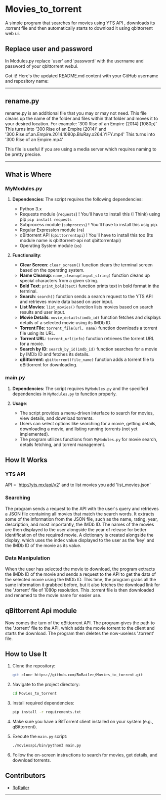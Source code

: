 # Movies_to_torrent
A simple program that searches for movies using YTS API , downloads its .torrent file and then automatically starts to download it using qbittorrent web ui.


## Replace user and password
In Modules.py replace 'user' and 'password' with the username and password of your qbittorrent webui.

Got it! Here's the updated README.md content with your GitHub username and repository name:

---

## rename.py
rename.py is an additional file that you may or may not need. This file cleans up the name of the folder and files within that folder and moves it to your desired location. For example:
'300 Rise of an Empire (2014) [1080p]' This turns into '300 Rise of an Empire (2014)' and 
'300.Rise.of.an.Empire.2014.1080p.BluRay.x264.YIFY.mp4' This turns into '300 Rise of an Empire.mp4'

This file is useful if you are using a media server which requires naming to be pretty precise.

---

## What is Where

### MyModules.py

1. **Dependencies**: The script requires the following dependencies:
   - Python 3.x
   - Requests module (`requests`) ! You'll have to install this (I Think) using pip
    `pip install requests`
   - Subprocess module (`subprocess`) ! You'll have to install this usig pip.
   - Regular Expression module (`re`)
   - qBittorrent API (`qbittorrentapi`) ! You'll have to install this too (Its module name is qbittorrent-api not qbittorrentapi)
   - Operating System module (`os`)

2. **Functionality**:
   - **Clear Screen**: `clear_screen()` function clears the terminal screen based on the operating system.
   - **Name Cleanup**: `name_cleanup(input_string)` function cleans up special characters from a given string.
   - **Bold Text**: `print_bold(text)` function prints text in bold format in the terminal.
   - **Search**: `search()` function sends a search request to the YTS API and retrieves movie data based on user input.
   - **List Movies**: `list_movies()` function lists movies based on search results and user input.
   - **Movie Details**: `movie_details(imdb_id)` function fetches and displays details of a selected movie using its IMDb ID.
   - **Torrent File**: `torrent_file(url, name)` function downloads a torrent file using its URL.
   - **Torrent URL**: `torrent_url(info)` function retrieves the torrent URL for a movie.
   - **Search by ID**: `search_by_id(imdb_id)` function searches for a movie by IMDb ID and fetches its details.
   - **qBittorrent**: `qbittorrent(file_name)` function adds a torrent file to qBittorrent for downloading.

### main.py

1. **Dependencies**: The script requires `MyModules.py` and the specified dependencies in `MyModules.py` to function properly.

2. **Usage**:
   - The script provides a menu-driven interface to search for movies, view details, and download torrents.
   - Users can select options like searching for a movie, getting details, downloading a movie, and listing running torrents (not yet implemented).
   - The program utilizes functions from `MyModules.py` for movie search, details fetching, and torrent management.

## How It Works

### YTS API
API = 'http://yts.mx/api/v2' and to list movies you add 'list_movies.json'
### Searching

The program sends a request to the API with the user's query and retrieves a JSON file containing all movies that match the search words. It extracts some of the information from the JSON file, such as the name, rating, year, description, and most importantly, the IMDb ID. The names of the movies are then displayed to the user alongside the year of release for better identification of the required movie. A dictionary is created alongside the display, which uses the index value displayed to the user as the 'key' and the IMDb ID of the movie as its value.

### Data Manipulation

When the user has selected the movie to download, the program extracts the IMDb ID of the movie and sends a request to the API to get the data of the selected movie using the IMDb ID. This time, the program grabs all the same information it grabbed before, but it also fetches the download link for the '.torrent' file of 1080p resolution. This .torrent file is then downloaded and renamed to the movie name for easier use.

## qBittorrent Api module

Now comes the turn of the qBittorrent API. The program gives the path to the '.torrent' file to the API, which adds the movie torrent to the client and starts the download. The program then deletes the now-useless '.torrent' file.


## How to Use It

1. Clone the repository:
   ```bash
   git clone https://github.com/RoRailer/Movies_to_torrent.git
   ```

2. Navigate to the project directory:
   ```bash
   cd Movies_to_torrent
   ```

3. Install required dependencies:
   ```bash
   pip install -r requirements.txt
   ```

4. Make sure you have a BitTorrent client installed on your system (e.g., qBittorrent).

5. Execute the `main.py` script:
   ```bash
   ./moviesapi/bin/python3 main.py
   ```

6. Follow the on-screen instructions to search for movies, get details, and download torrents.

## Contributors

- [RoRailer](https://github.com/RoRailer)

---
